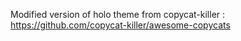 Modified version of holo theme from copycat-killer : https://github.com/copycat-killer/awesome-copycats
